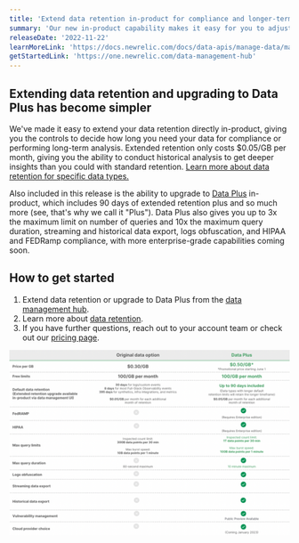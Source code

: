 ```yaml
---
title: 'Extend data retention in-product for compliance and longer-term analysis'
summary: 'Our new in-product capability makes it easy for you to adjust your retention or access Data Plus without needing to contact sales'
releaseDate: '2022-11-22'
learnMoreLink: 'https://docs.newrelic.com/docs/data-apis/manage-data/manage-data-retention/#adjust-retention'
getStartedLink: 'https://one.newrelic.com/data-management-hub'
---
```


## Extending data retention and upgrading to Data Plus has become simpler

We've made it easy to extend your data retention directly in-product, giving you the controls to decide how long you need your data for compliance or performing long-term analysis. Extended retention only costs $0.05/GB per month, giving you the ability to conduct historical analysis to get deeper insights than you could with standard retention. [Learn more about data retention for specific data types.](https://docs.newrelic.com/docs/data-apis/manage-data/manage-data-retention/#retention-periods)

Also included in this release is the ability to upgrade to [Data Plus](https://docs.newrelic.com/docs/accounts/accounts-billing/new-relic-one-pricing-billing/data-ingest-billing/#data-plus) in-product, which includes 90 days of extended retention plus and so much more (see, that's why we call it "Plus"). Data Plus also gives you up to 3x the maximum limit on number of queries and 10x the maximum query duration, streaming and historical data export, logs obfuscation, and HIPAA and FEDRamp compliance, with more enterprise-grade capabilities coming soon.

## How to get started

1. Extend data retention or upgrade to Data Plus from the [data management hub](https://one.newrelic.com/data-management-hub).
2. Learn more about [data retention](https://docs.newrelic.com/docs/data-apis/manage-data/manage-data-retention/#retention-periods).
3. If you have further questions, reach out to your account team or check out our [pricing page](https://newrelic.com/pricing).

![Comparing standard option vs Data Plus capabilities](./images/compare-data-options-1.png "Comparing standard option vs Data Plus capabilities")





